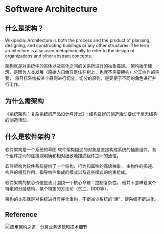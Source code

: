 # Software Architecture

## 什么是架构？
Wikipedia:
Architecture is both the process and the product of planning, designing, 
and constructing buildings or any other structures. 
The term architecture is also used metaphorically to refer to 
the design of organizations and other abstract concepts.

架构就是对系统中的实体以及实体之间的关系所进行的抽象描述。
架构始于建筑，是因为人类发展（原始人自给自足住在树上，也就不需要架构）分工协作的需要，
将目标系统按某个原则进行切分，切分的原则，是要便于不同的角色进行并行工作。

## 为什么需架构
《系统架构：复杂系统的产品设计与开发》: 结构良好的创造活动要优于毫无结构的创造活动。

## 什么是软件架构？
软件架构是一个系统的草图
    软件架构描述的对象是直接构成系统的抽象组件，各个组件之间的连接则明确和相对细致地描述组件之间的通信。

软件架构为软件系统提供了一个结构、行为和属性的高级抽象。
    由构件的描述、构件的相互作用、指导构件集成的模式以及这些模式的约束组成。

软件架构的核心价值应该只围绕一个核心命题：控制复杂性。
    他并不意味着某个特定的分层结构，某个特定的方法论（贫血、DDD等）。

架构的本质就是对系统进行有序化重构，不断减少系统的“熵”，使系统不断进化。


## Reference
![应用架构之道：分离业务逻辑和技术细节](https://blog.csdn.net/significantfrank/article/details/94593620)

